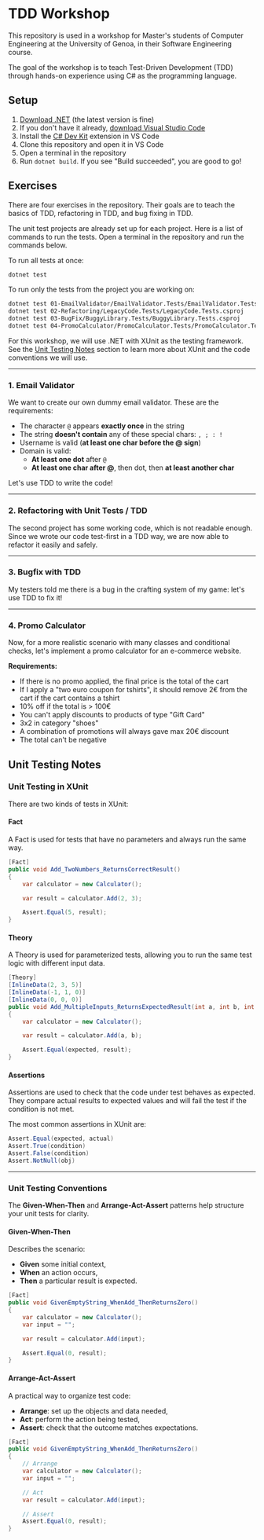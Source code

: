 # TDD Workshop

This repository is used in a workshop for Master's students of Computer Engineering at the University of Genoa, in their Software Engineering course.

The goal of the workshop is to teach Test-Driven Development (TDD) through hands-on experience using C# as the programming language.

## Setup

1. [Download .NET](https://dotnet.microsoft.com/en-us/download) (the latest version is fine)
2. If you don't have it already, [download Visual Studio Code](https://code.visualstudio.com/)
3. Install the [C# Dev Kit](https://marketplace.visualstudio.com/items?itemName=ms-dotnettools.csdevkit) extension in VS Code
4. Clone this repository and open it in VS Code
5. Open a terminal in the repository
6. Run `dotnet build`. If you see "Build succeeded", you are good to go!

## Exercises

There are four exercises in the repository. Their goals are to teach the basics of TDD, refactoring in TDD, and bug fixing in TDD.

The unit test projects are already set up for each project. Here is a list of commands to run the tests. Open a terminal in the repository and run the commands below.

To run all tests at once:
```sh
dotnet test
```

To run only the tests from the project you are working on:
```sh
dotnet test 01-EmailValidator/EmailValidator.Tests/EmailValidator.Tests.csproj
dotnet test 02-Refactoring/LegacyCode.Tests/LegacyCode.Tests.csproj
dotnet test 03-BugFix/BuggyLibrary.Tests/BuggyLibrary.Tests.csproj
dotnet test 04-PromoCalculator/PromoCalculator.Tests/PromoCalculator.Tests.csproj
```

For this workshop, we will use .NET with XUnit as the testing framework. See the [Unit Testing Notes](#unit-testing-notes) section to learn more about XUnit and the code conventions we will use.

---
### 1. Email Validator

We want to create our own dummy email validator. These are the requirements:

- The character `@` appears **exactly once** in the string
- The string **doesn't contain** any of these special chars: `, ; : !`
- Username is valid (**at least one char before the @ sign**)
- Domain is valid:
  - **At least one dot** after `@`
  - **At least one char after @**, then dot, then **at least another char**

Let's use TDD to write the code!

---

### 2. Refactoring with Unit Tests / TDD

The second project has some working code, which is not readable enough. Since we wrote our code test-first in a TDD way, we are now able to refactor it easily and safely.

---

### 3. Bugfix with TDD

My testers told me there is a bug in the crafting system of my game: let's use TDD to fix it!

---

### 4. Promo Calculator

Now, for a more realistic scenario with many classes and conditional checks, let's implement a promo calculator for an e-commerce website.

**Requirements:**
- If there is no promo applied, the final price is the total of the cart
- If I apply a "two euro coupon for tshirts", it should remove 2€ from the cart if the cart contains a tshirt
- 10% off if the total is > 100€
- You can't apply discounts to products of type "Gift Card"
- 3x2 in category "shoes"
- A combination of promotions will always gave max 20€ discount
- The total can't be negative

## Unit Testing Notes

### Unit Testing in XUnit

There are two kinds of tests in XUnit:

#### Fact

A Fact is used for tests that have no parameters and always run the same way.

```csharp
[Fact]
public void Add_TwoNumbers_ReturnsCorrectResult()
{
    var calculator = new Calculator();

    var result = calculator.Add(2, 3);

    Assert.Equal(5, result);
}
```

#### Theory

A Theory is used for parameterized tests, allowing you to run the same test logic with different input data.

```csharp
[Theory]
[InlineData(2, 3, 5)]
[InlineData(-1, 1, 0)]
[InlineData(0, 0, 0)]
public void Add_MultipleInputs_ReturnsExpectedResult(int a, int b, int expected)
{
    var calculator = new Calculator();

    var result = calculator.Add(a, b);

    Assert.Equal(expected, result);
}
```

#### Assertions

Assertions are used to check that the code under test behaves as expected. They compare actual results to expected values and will fail the test if the condition is not met.

The most common assertions in XUnit are:

```csharp
Assert.Equal(expected, actual)
Assert.True(condition)
Assert.False(condition)
Assert.NotNull(obj)
```

---

### Unit Testing Conventions

The **Given-When-Then** and **Arrange-Act-Assert** patterns help structure your unit tests for clarity.

#### Given-When-Then

Describes the scenario:

- **Given** some initial context,
- **When** an action occurs,
- **Then** a particular result is expected.

```csharp
[Fact]
public void GivenEmptyString_WhenAdd_ThenReturnsZero()
{
    var calculator = new Calculator();
    var input = "";

    var result = calculator.Add(input);

    Assert.Equal(0, result);
}
```

#### Arrange-Act-Assert

A practical way to organize test code:

- **Arrange**: set up the objects and data needed,
- **Act**: perform the action being tested,
- **Assert**: check that the outcome matches expectations.

```csharp
[Fact]
public void GivenEmptyString_WhenAdd_ThenReturnsZero()
{
    // Arrange
    var calculator = new Calculator();
    var input = "";

    // Act
    var result = calculator.Add(input);

    // Assert
    Assert.Equal(0, result);
}
```